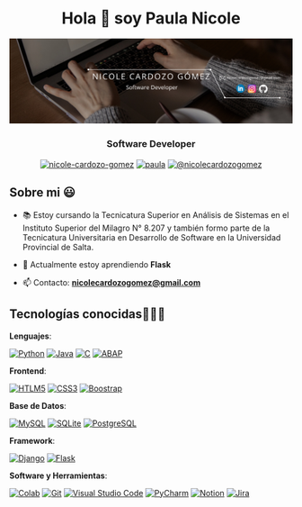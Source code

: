 <h1 align="center">Hola 👋 soy Paula Nicole </h1>

![paunicole-portada](paunicole-portada.png)

<h3 align="center">Software Developer</h3>
<p align="center">
  <a href="https://linkedin.com/in/nicole-cardozo-gomez" target="blank"><img align="center" src="https://img.shields.io/badge/LinkedIn-0077B5?style=for-the-badge&logo=linkedin&logoColor=white" alt="nicole-cardozo-gomez"/></a>
  <a href="https://www.instagram.com/paucardozogomez/" target="blank"><img align="center" src="https://img.shields.io/badge/Instagram-E4405F?style=for-the-badge&logo=instagram&logoColor=white" alt="paula"/></a>
  <a href = "mailto:nicolecardozogomez@gmail.com" target="blank"><img align="center" src="https://img.shields.io/badge/Gmail-D14836?style=for-the-badge&logo=gmail&logoColor=white" alt="@nicolecardozogomez"  /></a>
</p>


<h2>Sobre mi 😃</h2>

- 📚  Estoy cursando la Tecnicatura Superior en Análisis de Sistemas en el Instituto Superior del Milagro N° 8.207 y también formo parte de la Tecnicatura Universitaria en Desarrollo de Software en la Universidad Provincial de Salta.

- 🌱  Actualmente estoy aprendiendo **Flask**

- 📫  Contacto: **nicolecardozogomez@gmail.com**


<h2 >Tecnologías conocidas👨🏻‍💻</h2>

**Lenguajes**:
<p>
    <a href="https://github.com/paunicole"><img alt="Python" src="https://img.shields.io/badge/Python-FFD43B?style=for-the-badge&logo=python&logoColor=blue"></a>
    <a href="https://github.com/paunicole"><img alt="Java" src="https://img.shields.io/badge/Java-red?style=for-the-badge&logo=java&logoColor=white"></a>
    <a href="https://github.com/paunicole"><img alt="C" src="https://img.shields.io/badge/C-3776AB?style=for-the-badge&logo=c&logoColor=white"></a>
    <a href="https://github.com/paunicole"><img alt="ABAP" src="https://img.shields.io/badge/ABAP-4D97FF?style=for-the-badge&logo=abap&logoColor=white"></a>
</p>

**Frontend**:
<p>
    <a href="https://github.com/paunicole"><img alt="HTLM5" src="https://img.shields.io/badge/HTML5-E34F26?style=for-the-badge&logo=html5&logoColor=white"></a>
    <a href="https://github.com/paunicole"><img alt="CSS3" src="https://img.shields.io/badge/CSS3-1572B6?style=for-the-badge&logo=css3&logoColor=white"></a>
    <a href="https://github.com/paunicole"><img alt="Boostrap" src="https://img.shields.io/badge/Bootstrap-563D7C?style=for-the-badge&logo=bootstrap&logoColor=white"></a>
</p>

**Base de Datos**:
<p>
    <a href="https://github.com/paunicole"><img alt="MySQL" src="https://img.shields.io/badge/MySQL-005C84?style=for-the-badge&logo=mysql&logoColor=white"></a>
    <a href="https://github.com/paunicole"><img alt="SQLite" src="https://img.shields.io/badge/SQLite-07405E?style=for-the-badge&logo=sqlite&logoColor=white"></a>
    <a href="https://github.com/paunicole"><img alt="PostgreSQL" src="https://img.shields.io/badge/PostgreSQL-316192?style=for-the-badge&logo=postgresql&logoColor=white"></a>
</p>

**Framework**:
<p>
    <a href="https://github.com/paunicole"><img alt="Django" src="https://img.shields.io/badge/Django-092E20?style=for-the-badge&logo=django&logoColor=white"></a>
    <a href="https://github.com/paunicole"><img alt="Flask" src="https://img.shields.io/badge/Flask-000000?style=for-the-badge&logo=flask&logoColor=white"></a>
</p>


**Software y Herramientas**:
<p>
    <a href="https://github.com/paunicole"><img alt="Colab" src="https://img.shields.io/badge/Colab-F9AB00?style=for-the-badge&logo=googlecolab&color=525252"></a>
    <a href="https://github.com/paunicole"><img alt="Git" src="https://img.shields.io/badge/GIT-E44C30?style=for-the-badge&logo=git&logoColor=white"></a>
    <a href="https://github.com/paunicole"><img alt="Visual Studio Code" src="https://img.shields.io/badge/Visual_Studio_Code-0078D4?style=for-the-badge&logo=visual%20studio%20code&logoColor=white"></a>
    <a href="https://github.com/paunicole"><img alt="PyCharm" src="https://img.shields.io/badge/PyCharm-000000.svg?&style=for-the-badge&logo=PyCharm&logoColor=white"></a>
    <a href="https://github.com/paunicole"><img alt="Notion" src="https://img.shields.io/badge/Notion-000000?style=for-the-badge&logo=notion&logoColor=white"></a>
    <a href="https://github.com/paunicole"><img alt="Jira" src="https://img.shields.io/badge/Jira-0052CC?style=for-the-badge&logo=Jira&logoColor=white"></a>
</p>
